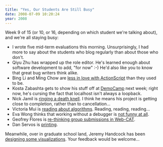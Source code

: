```yaml
---
title: "Yes, Our Students Are Still Busy"
date: 2008-07-09 10:20:24
year: 2008
---
```

Week 9 of 15 (or 10, or 16, depending on which student we're talking about), and we're all staying busy:
<ul>
  <li>I wrote five mid-term evaluations this morning. Unsurprisingly, I had more to say about the students who blog regularly than about those who don't.</li>
  <li>Qiyu Zhu has wrapped up the role editor. He's learned enough about software development to add, "for now" :-)  He'd also like you to know that great bug writers think alike.</li>
  <li>Bing Li and Ming Chow are <a href="http://pipe3f.wordpress.com/2008/07/09/don%e2%80%99t-cha-wish-your-methods-can-overload-like-mine/">less in love with ActionScript</a> than they used to be.</li>
  <li>Kosta Zabashta gets to show his stuff off at <a href="http://democamp.info/2008/06/12/democamptoronto18/">DemoCamp</a> next week; right now, he's cursing the fact that localhost isn't always a loopback.</li>
  <li>Nick Jamil is <a href="http://nickjamil.livejournal.com/11587.html">ringing a death knell</a>.  I think he means his project is getting close to completion, rather than to cancellation…</li>
  <li>Victoria Mui is <a href="http://idea021.wordpress.com/2008/07/10/algorithms/">reading about algorithms</a>.  Reading, reading, reading…</li>
  <li>Eva Wong thinks that working without a debugger is <a href="http://iwa-wong.livejournal.com/3163.html">not funny at all</a>.</li>
  <li>Geofrey Flores is <a href="http://summerwebcat.wordpress.com/2008/07/10/group-think/">re-thinking group submissions in Web-CAT</a>.</li>
  <li>Dan Servos is <a href="http://hackerdan.com/moodle/printer-friendly/">printing</a>.</li>
</ul>
Meanwhile, over in graduate school land, Jeremy Handcock has been <a href="http://aperte.org/2008/07/09/awareness-interface-mock-ups/">designing some visualizations</a>. Your feedback would be welcome…
